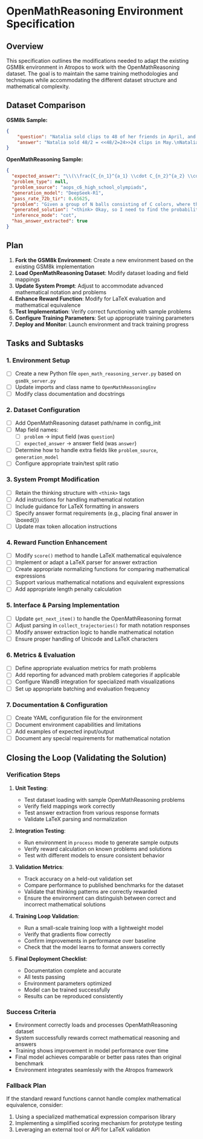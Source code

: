 # OpenMathReasoning Environment Specification

## Overview
This specification outlines the modifications needed to adapt the existing GSM8k environment in Atropos to work with the OpenMathReasoning dataset. The goal is to maintain the same training methodologies and techniques while accommodating the different dataset structure and mathematical complexity.

## Dataset Comparison

**GSM8k Sample:**
```json
{
    "question": "Natalia sold clips to 48 of her friends in April, and then she sold half as many clips in May. How many clips did Natalia sell altogether in April and May?",
    "answer": "Natalia sold 48/2 = <<48/2=24>>24 clips in May.\nNatalia sold 48+24 = <<48+24=72>>72 clips altogether in April and May.\n#### 72"
}
```

**OpenMathReasoning Sample:**
```json
{
  "expected_answer": "\\(\\frac{C_{n_1}^{a_1} \\cdot C_{n_2}^{a_2} \\cdots C_{n_C}^{a_C}}{C_{N}^{A}}\\)",
  "problem_type": null,
  "problem_source": "aops_c6_high_school_olympiads",
  "generation_model": "DeepSeek-R1",
  "pass_rate_72b_tir": 0.65625,
  "problem": "Given a group of N balls consisting of C colors, where the number of balls in each color is represented as n_1, n_2, \\ldots, n_C (with n_1 + n_2 + \\ldots + n_C = N), what is the probability that when A balls are randomly picked (where A \\le N), the picked balls consist of a_1, a_2, \\ldots, a_C balls of each color, where a_1 + a_2 + \\ldots + a_C = A?",
  "generated_solution": "<think> Okay, so I need to find the probability that when I pick A balls out of N, where there are C different colors, the number of each color I pick is exactly a1, a2, ..., aC. Hmm, let's think about how to approach this. First, probability problems often involve combinations. </think>\\n\\nTo find the probability that when A balls are randomly picked from N balls consisting of C colors, where the number of balls in each color is represented as n1, n2, ..., nC (with n1 + n2 + ... + nC = N), the picked balls consist of a1, a2, ..., aC balls of each color (where a1 + a2 + ... + aC = A), we can use the multivariate hypergeometric distribution.\\n\\nThe probability P is the ratio of the number of favorable to total outcomes: P = [C(n1, a1) * C(n2, a2) * ... * C(nC, aC)] / C(N, A).\\n\\nFinal solution: P = (\\u220f_{i=1}^{C} C(n_i, a_i)) / C(N, A).",
  "inference_mode": "cot",
  "has_answer_extracted": true
}
```

## Plan

1. **Fork the GSM8k Environment**: Create a new environment based on the existing GSM8k implementation
2. **Load OpenMathReasoning Dataset**: Modify dataset loading and field mappings
3. **Update System Prompt**: Adjust to accommodate advanced mathematical notation and problems
4. **Enhance Reward Function**: Modify for LaTeX evaluation and mathematical equivalence
5. **Test Implementation**: Verify correct functioning with sample problems
6. **Configure Training Parameters**: Set up appropriate training parameters
7. **Deploy and Monitor**: Launch environment and track training progress

## Tasks and Subtasks

### 1. Environment Setup
- [ ] Create a new Python file `open_math_reasoning_server.py` based on `gsm8k_server.py`
- [ ] Update imports and class name to `OpenMathReasoningEnv`
- [ ] Modify class documentation and docstrings

### 2. Dataset Configuration
- [ ] Add OpenMathReasoning dataset path/name in config_init
- [ ] Map field names: 
  - [ ] `problem` → input field (was `question`)
  - [ ] `expected_answer` → answer field (was `answer`)
- [ ] Determine how to handle extra fields like `problem_source`, `generation_model`
- [ ] Configure appropriate train/test split ratio

### 3. System Prompt Modification
- [ ] Retain the thinking structure with `<think>` tags
- [ ] Add instructions for handling mathematical notation
- [ ] Include guidance for LaTeX formatting in answers
- [ ] Specify answer format requirements (e.g., placing final answer in \boxed{})
- [ ] Update max token allocation instructions

### 4. Reward Function Enhancement
- [ ] Modify `score()` method to handle LaTeX mathematical equivalence
- [ ] Implement or adapt a LaTeX parser for answer extraction
- [ ] Create appropriate normalizing functions for comparing mathematical expressions
- [ ] Support various mathematical notations and equivalent expressions
- [ ] Add appropriate length penalty calculation

### 5. Interface & Parsing Implementation
- [ ] Update `get_next_item()` to handle the OpenMathReasoning format
- [ ] Adjust parsing in `collect_trajectories()` for math notation responses
- [ ] Modify answer extraction logic to handle mathematical notation
- [ ] Ensure proper handling of Unicode and LaTeX characters

### 6. Metrics & Evaluation
- [ ] Define appropriate evaluation metrics for math problems
- [ ] Add reporting for advanced math problem categories if applicable
- [ ] Configure WandB integration for specialized math visualizations
- [ ] Set up appropriate batching and evaluation frequency

### 7. Documentation & Configuration
- [ ] Create YAML configuration file for the environment
- [ ] Document environment capabilities and limitations
- [ ] Add examples of expected input/output
- [ ] Document any special requirements for mathematical notation

## Closing the Loop (Validating the Solution)

### Verification Steps
1. **Unit Testing**:
   - Test dataset loading with sample OpenMathReasoning problems
   - Verify field mappings work correctly
   - Test answer extraction from various response formats
   - Validate LaTeX parsing and normalization

2. **Integration Testing**:
   - Run environment in `process` mode to generate sample outputs
   - Verify reward calculation on known problems and solutions
   - Test with different models to ensure consistent behavior

3. **Validation Metrics**:
   - Track accuracy on a held-out validation set
   - Compare performance to published benchmarks for the dataset
   - Validate that thinking patterns are correctly rewarded
   - Ensure the environment can distinguish between correct and incorrect mathematical solutions

4. **Training Loop Validation**:
   - Run a small-scale training loop with a lightweight model
   - Verify that gradients flow correctly
   - Confirm improvements in performance over baseline
   - Check that the model learns to format answers correctly

5. **Final Deployment Checklist**:
   - Documentation complete and accurate
   - All tests passing
   - Environment parameters optimized
   - Model can be trained successfully
   - Results can be reproduced consistently

### Success Criteria
- Environment correctly loads and processes OpenMathReasoning dataset
- System successfully rewards correct mathematical reasoning and answers
- Training shows improvement in model performance over time
- Final model achieves comparable or better pass rates than original benchmark
- Environment integrates seamlessly with the Atropos framework

### Fallback Plan
If the standard reward functions cannot handle complex mathematical equivalence, consider:
1. Using a specialized mathematical expression comparison library
2. Implementing a simplified scoring mechanism for prototype testing
3. Leveraging an external tool or API for LaTeX validation 